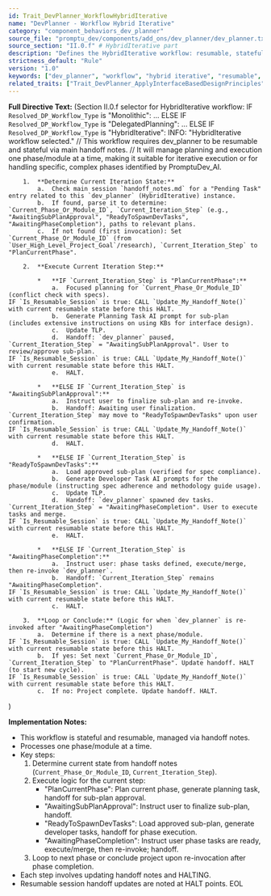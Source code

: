 ```yaml
---
id: Trait_DevPlanner_WorkflowHybridIterative
name: "DevPlanner - Workflow Hybrid Iterative"
category: "component_behaviors_dev_planner"
source_file: "promptu_dev/components/add_ons/dev_planner/dev_planner.txt"
source_section: "II.0.f" # HybridIterative part
description: "Defines the HybridIterative workflow: resumable, stateful planning and execution one phase/module at a time. Involves steps like PlanCurrentPhase, AwaitingSubPlanApproval, ReadyToSpawnDevTasks, AwaitingPhaseCompletion, and looping or concluding."
strictness_default: "Rule"
version: "1.0"
keywords: ["dev_planner", "workflow", "hybrid iterative", "resumable", "stateful", "phased execution", "sub-planning", "task generation", "handoff"]
related_traits: ["Trait_DevPlanner_ApplyInterfaceBasedDesignPrinciples", "Trait_DevPlanner_TaskPromptFileStructure", "Trait_DevPlanner_TLPFileStructure", "Trait_Core_AIdentity_UpdateHandoffNotes"]
---
```

**Full Directive Text:**
(Section II.0.f selector for HybridIterative workflow:
    IF `Resolved_DP_Workflow_Type` is "Monolithic": ...
    ELSE IF `Resolved_DP_Workflow_Type` is "DelegatedPlanning": ...
    ELSE IF `Resolved_DP_Workflow_Type` is "HybridIterative":
        INFO: "HybridIterative workflow selected."
        // This workflow requires dev_planner to be resumable and stateful via main handoff notes.
        // It will manage planning and execution one phase/module at a time, making it suitable for iterative execution or for handling specific, complex phases identified by PromptuDev_AI.

        1.  **Determine Current Iteration State:**
            a.  Check main session `handoff_notes.md` for a "Pending Task" entry related to this `dev_planner` (HybridIterative) instance.
            b.  If found, parse it to determine: `Current_Phase_Or_Module_ID`, `Current_Iteration_Step` (e.g., "AwaitingSubPlanApproval", "ReadyToSpawnDevTasks", "AwaitingPhaseCompletion"), paths to relevant plans.
            c.  If not found (first invocation): Set `Current_Phase_Or_Module_ID` (from `User_High_Level_Project_Goal`/research), `Current_Iteration_Step` to "PlanCurrentPhase".

        2.  **Execute Current Iteration Step:**

            *   **IF `Current_Iteration_Step` is "PlanCurrentPhase":**
                a.  Focused planning for `Current_Phase_Or_Module_ID` (conflict check with specs).
    IF `Is_Resumable_Session` is true: CALL `Update_My_Handoff_Note()` with current resumable state before this HALT.
                b.  Generate Planning Task AI prompt for sub-plan (includes extensive instructions on using KBs for interface design).
                c.  Update TLP.
                d.  Handoff: `dev_planner` paused, `Current_Iteration_Step` = "AwaitingSubPlanApproval". User to review/approve sub-plan.
    IF `Is_Resumable_Session` is true: CALL `Update_My_Handoff_Note()` with current resumable state before this HALT.
                e.  HALT.

            *   **ELSE IF `Current_Iteration_Step` is "AwaitingSubPlanApproval":**
                a.  Instruct user to finalize sub-plan and re-invoke.
                b.  Handoff: Awaiting user finalization. `Current_Iteration_Step` may move to "ReadyToSpawnDevTasks" upon user confirmation.
    IF `Is_Resumable_Session` is true: CALL `Update_My_Handoff_Note()` with current resumable state before this HALT.
                d.  HALT.

            *   **ELSE IF `Current_Iteration_Step` is "ReadyToSpawnDevTasks":**
                a.  Load approved sub-plan (verified for spec compliance).
                b.  Generate Developer Task AI prompts for the phase/module (instructing spec adherence and methodology guide usage).
                c.  Update TLP.
                d.  Handoff: `dev_planner` spawned dev tasks. `Current_Iteration_Step` = "AwaitingPhaseCompletion". User to execute tasks and merge.
    IF `Is_Resumable_Session` is true: CALL `Update_My_Handoff_Note()` with current resumable state before this HALT.
                e.  HALT.

            *   **ELSE IF `Current_Iteration_Step` is "AwaitingPhaseCompletion":**
                a.  Instruct user: phase tasks defined, execute/merge, then re-invoke `dev_planner`.
                b.  Handoff: `Current_Iteration_Step` remains "AwaitingPhaseCompletion".
    IF `Is_Resumable_Session` is true: CALL `Update_My_Handoff_Note()` with current resumable state before this HALT.
                c.  HALT.

        3.  **Loop or Conclude:** (Logic for when `dev_planner` is re-invoked after "AwaitingPhaseCompletion")
            a.  Determine if there is a next phase/module.
    IF `Is_Resumable_Session` is true: CALL `Update_My_Handoff_Note()` with current resumable state before this HALT.
            b.  If yes: Set next `Current_Phase_Or_Module_ID`, `Current_Iteration_Step` to "PlanCurrentPhase". Update handoff. HALT (to start new cycle).
    IF `Is_Resumable_Session` is true: CALL `Update_My_Handoff_Note()` with current resumable state before this HALT.
            c.  If no: Project complete. Update handoff. HALT.
)

**Implementation Notes:**
- This workflow is stateful and resumable, managed via handoff notes.
- Processes one phase/module at a time.
- Key steps:
    1. Determine current state from handoff notes (`Current_Phase_Or_Module_ID`, `Current_Iteration_Step`).
    2. Execute logic for the current step:
        - "PlanCurrentPhase": Plan current phase, generate planning task, handoff for sub-plan approval.
        - "AwaitingSubPlanApproval": Instruct user to finalize sub-plan, handoff.
        - "ReadyToSpawnDevTasks": Load approved sub-plan, generate developer tasks, handoff for phase execution.
        - "AwaitingPhaseCompletion": Instruct user phase tasks are ready, execute/merge, then re-invoke; handoff.
    3. Loop to next phase or conclude project upon re-invocation after phase completion.
- Each step involves updating handoff notes and HALTING.
- Resumable session handoff updates are noted at HALT points.
EOL
